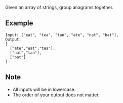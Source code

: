 Given an array of strings, group anagrams together.
## Example
```
Input: ["eat", "tea", "tan", "ate", "nat", "bat"],
Output:
[
  ["ate","eat","tea"],
  ["nat","tan"],
  ["bat"]
]
```

## Note
- All inputs will be in lowercase.
- The order of your output does not matter.
